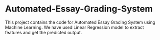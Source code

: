 # Automated-Essay-Grading-System
This project contains the code for Automated Essay Grading System using Machine Learning. We have used Linear Regression model to extract features and get the predicted output.
